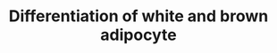 ---
annotations:
- id: PW:0000004
  parent: regulatory pathway
  type: Pathway Ontology
  value: regulatory pathway
- id: CL:0000448
  parent: native cell
  type: Cell Type Ontology
  value: white fat cell
- id: CL:0000449
  parent: native cell
  type: Cell Type Ontology
  value: brown fat cell
authors:
- Mkutmon
- Susan
- Eweitz
description: Development of white versus brown adipocytes (figure from Handbook of
  Obesity). Transcription factors and nuclear regulators controlling the development
  of white versus brown adipocytes are shown in the pathway.  At the bottom a selection
  of identified markers of white and brown adipocytes were added (from Nascimento
  et al).
last-edited: 2021-05-09
organisms:
- Bos taurus
redirect_from:
- /index.php/Pathway:WP3225
- /instance/WP3225
revision: null
schema-jsonld:
- '@context': https://schema.org/
  '@id': https://wikipathways.github.io/pathways/WP3225.html
  '@type': Dataset
  creator:
    '@type': Organization
    name: WikiPathways
  description: Development of white versus brown adipocytes (figure from Handbook
    of Obesity). Transcription factors and nuclear regulators controlling the development
    of white versus brown adipocytes are shown in the pathway.  At the bottom a selection
    of identified markers of white and brown adipocytes were added (from Nascimento
    et al).
  keywords:
  - ADIPOQ
  - BMP2
  - BMP4
  - BMP7
  - C/EBPα
  - C/EBPβ
  - CEBPG
  - CIDEA
  - EBF3
  - HOXC8
  - HOXC9
  - HSPB7
  - MPZL2
  - OB
  - PLAC8
  - PPARG
  - PPARGC1A
  - PPARGC1B
  - PRDM16
  - SLC7A10
  - SMAD1
  - SMAD5
  - SMAD9
  - ZIC1
  - ZNF423
  license: CC0
  name: Differentiation of white and brown adipocyte
seo: CreativeWork
title: Differentiation of white and brown adipocyte
wpid: WP3225
---